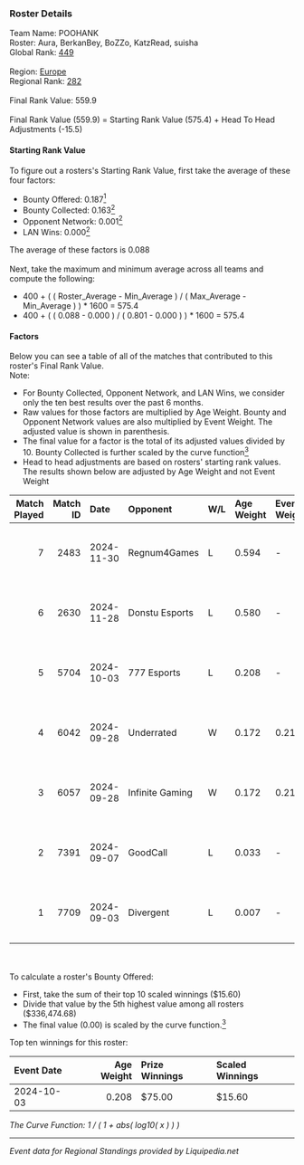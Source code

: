 ### Roster Details<br />
Team Name: POOHANK<br />
Roster: Aura, BerkanBey, BoZZo, KatzRead, suisha<br />
Global Rank: [449](../standings_global.md)<br />
<br />
Region: [Europe]( ../standings_europe.md)<br />
Regional Rank: [282]( ../standings_europe.md)<br />
<br />
Final Rank Value:  559.9<br />
<br />
Final Rank Value (559.9) = Starting Rank Value (575.4) + Head To Head Adjustments (-15.5)<br />

#### Starting Rank Value<br />
To figure out a rosters's Starting Rank Value, first take the average of these four factors:<br />
- Bounty Offered: 0.187[<sup>1</sup>](#table2)
- Bounty Collected: 0.163[<sup>2</sup>](#table1)
- Opponent Network: 0.001[<sup>2</sup>](#table1)
- LAN Wins: 0.000[<sup>2</sup>](#table1)

The average of these factors is 0.088<br />
<br />
Next, take the maximum and minimum average across all teams and compute the following:<br />
- 400 + ( ( Roster_Average - Min_Average ) / ( Max_Average - Min_Average ) ) * 1600 = 575.4
- 400 + ( ( 0.088 - 0.000 ) / ( 0.801 - 0.000 ) ) * 1600 = 575.4


#### Factors<br />
Below you can see a table of all of the matches that contributed to this roster's Final Rank Value.<br />
Note:<br />

- For Bounty Collected, Opponent Network, and LAN Wins, we consider only the ten best results over the past 6 months.
- Raw values for those factors are multiplied by Age Weight. Bounty and Opponent Network values are also multiplied by Event Weight. The adjusted value is shown in parenthesis.
- The final value for a factor is the total of its adjusted values divided by 10. Bounty Collected is further scaled by the curve function[<sup>3</sup>](#curveFunction)
- Head to head adjustments are based on rosters' starting rank values. The results shown below are adjusted by Age Weight and not Event Weight
<span id="table1"></span><br />


| Match Played | Match ID | Date       | Opponent        | W/L | Age Weight | Event Weight | Bounty Collected | Opponent Network | LAN Wins  | H2H Adj. | Roster                                     |
| -: | -: | :- | :- | :- | :- | :- | :- | :- | :- | -: | :- |
|            7 |     2483 | 2024-11-30 | Regnum4Games    | L   | 0.594      | -            | -                | -                | -         |    -7.43 | Aura, BerkanBey, BoZZo, KatzRead, suisha   |
|            6 |     2630 | 2024-11-28 | Donstu Esports  | L   | 0.580      | -            | -                | -                | -         |   -10.98 | Aura, BerkanBey, BoZZo, KatzRead, suisha   |
|            5 |     5704 | 2024-10-03 | 777 Esports     | L   | 0.208      | -            | -                | -                | -         |    -2.65 | Aura, BerkanBey, BoZZo, KatzRead, suisha   |
|            4 |     6042 | 2024-09-28 | Underrated      | W   | 0.172      | 0.215        | 0.002 (0.000)    | 0.271 (0.010)    | 0 (0.000) |     3.59 | Aura, BerkanBey, BoZZo, KatzRead, suisha   |
|            3 |     6057 | 2024-09-28 | Infinite Gaming | W   | 0.172      | 0.215        | 0.000 (0.000)    | 0.003 (0.000)    | 0 (0.000) |     2.83 | Aura, BerkanBey, BoZZo, KatzRead, suisha   |
|            2 |     7391 | 2024-09-07 | GoodCall        | L   | 0.033      | -            | -                | -                | -         |    -0.69 | Aura, BerkanBey, BoZZo, KatzRead, LORDLPAR |
|            1 |     7709 | 2024-09-03 | Divergent       | L   | 0.007      | -            | -                | -                | -         |    -0.13 | Aura, BerkanBey, BoZZo, KatzRead, LORDLPAR |

<br />
<span id="table2"></span><br />
To calculate a roster's Bounty Offered:<br />

- First, take the sum of their top 10 scaled winnings ($15.60)
- Divide that value by the 5th highest value among all rosters ($336,474.68)
- The final value (0.00) is scaled by the curve function.[<sup>3</sup>](#curveFunction)

Top ten winnings for this roster:<br />

| Event Date | Age Weight | Prize Winnings | Scaled Winnings |
| :- | -: | :- | :- |
| 2024-10-03 |      0.208 | $75.00         | $15.60          |


<span id="curveFunction"></span>_The Curve Function: 1 / ( 1 + abs( log10( x ) ) )_<br />

---
_Event data for Regional Standings provided by Liquipedia.net_<br />
